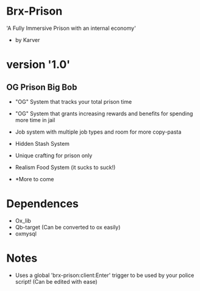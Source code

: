 # Brx-Prison
'A Fully Immersive Prison with an internal economy'

- by Karver
# version '1.0'


## OG Prison Big Bob
- "OG" System that tracks your total prison time
- "OG" System that grants increasing rewards and benefits for spending more time in jail

- Job system with multiple job types and room for more copy-pasta

- Hidden Stash System 

- Unique crafting for prison only

- Realism Food System (it sucks to suck!)

- *More to come


# Dependences
- Ox_lib
- Qb-target (Can be converted to ox easily)
- oxmysql


# Notes
- Uses a global 'brx-prison:client:Enter' trigger to be used by your police script!  (Can be edited with ease)
